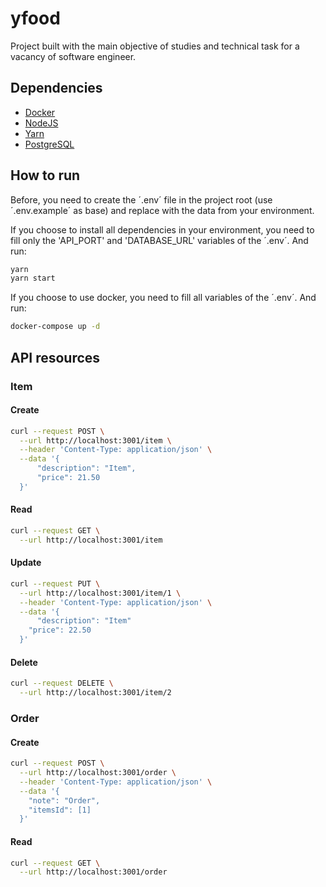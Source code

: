 # yfood

Project built with the main objective of studies and technical task for a vacancy of software engineer.


## Dependencies

* [Docker](https://docs.docker.com/desktop/)
* [NodeJS](https://nodejs.org)
* [Yarn](https://yarnpkg.com/getting-started/install)
* [PostgreSQL](https://www.postgresql.org/download)

## How to run

Before, you need to create the ´.env´ file in the project root (use ´.env.example´ as base) and replace with the data from your environment.

If you choose to install all dependencies in your environment, you need to fill only the 'API_PORT' and 'DATABASE_URL' variables of the ´.env´.
And run:
```bash
yarn
yarn start
```

If you choose to use docker, you need to fill all variables of the ´.env´.
And run:
```bash
docker-compose up -d
```

## API resources

### Item

#### Create

```bash
curl --request POST \
  --url http://localhost:3001/item \
  --header 'Content-Type: application/json' \
  --data '{
	  "description": "Item",
	  "price": 21.50
  }'
```

#### Read

```bash
curl --request GET \
  --url http://localhost:3001/item
```

#### Update

```bash
curl --request PUT \
  --url http://localhost:3001/item/1 \
  --header 'Content-Type: application/json' \
  --data '{
	  "description": "Item"
    "price": 22.50
  }'
```

#### Delete

```bash
curl --request DELETE \
  --url http://localhost:3001/item/2
```

### Order

#### Create

```bash
curl --request POST \
  --url http://localhost:3001/order \
  --header 'Content-Type: application/json' \
  --data '{
    "note": "Order",
    "itemsId": [1]
  }'
```

#### Read

```bash
curl --request GET \
  --url http://localhost:3001/order
```